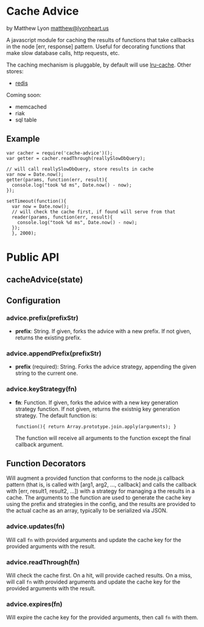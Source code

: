 # Cache Advice

by Matthew Lyon <matthew@lyonheart.us>

A javascript module for caching the results of functions that take callbacks in
the node [err, response] pattern. Useful for decorating functions that make slow
database calls, http requests, etc.

The caching mechanism is pluggable, by default will use [lru-cache][]. Other
stores:

- [redis][redis-advice]

Coming soon:

- memcached
- riak
- sql table

[lru-cache]: https://github.com/isaacs/node-lru-cache
[redis-advice]: https://github.com/mattly/node-cache-advice-redis

## Example

    var cacher = require('cache-advice')();
    var getter = cacher.readThrough(reallySlowDbQuery);

    // will call reallySlowDbQuery, store results in cache
    var now = Date.now();
    getter(params, function(err, result){
      console.log("took %d ms", Date.now() - now);
    });

    setTimeout(function(){
      var now = Date.now();
      // will check the cache first, if found will serve from that
      reader(params, function(err, result){
        console.log("took %d ms", Date.now() - now);
      });
      }, 2000);

# Public API

## cacheAdvice(state)

## Configuration

### advice.prefix(prefixStr)

- **prefix**: String. If given, forks the advice with a new prefix. If not
  given, returns the existing prefix.

### advice.appendPrefix(prefixStr)

- **prefix** (required): String. Forks the advice strategy, appending the given
  string to the current one.

### advice.keyStrategy(fn)

- **fn**: Function. If given, forks the advice with a new key generation
  strategy function. If not given, returns the existnig key generation strategy.
  The default function is:

      function(){ return Array.prototype.join.apply(arguments); }

  The function will receive all arguments to the function except the final
  callback argument.

## Function Decorators

Will augment a provided function that conforms to the node.js callback pattern
(that is, is called with [arg1, arg2, ..., callback] and calls the callback with
[err, result1, result2, ...]) with a strategy for managing a the results in
a cache. The arguments to the function are used to generate the cache key using
the prefix and strategies in the config, and the results are provided to the
actual cache as an array, typically to be serialized via JSON.

### advice.updates(fn)

Will call `fn` with provided arguments and update the cache key for the provided
arguments with the result.

### advice.readThrough(fn)

Will check the cache first. On a hit, will provide cached results. On a miss,
will call `fn` with provided arguments and update the cache key for the provided
arguments with the result.

### advice.expires(fn)

Will expire the cache key for the provided arguments, then call `fn` with them.

